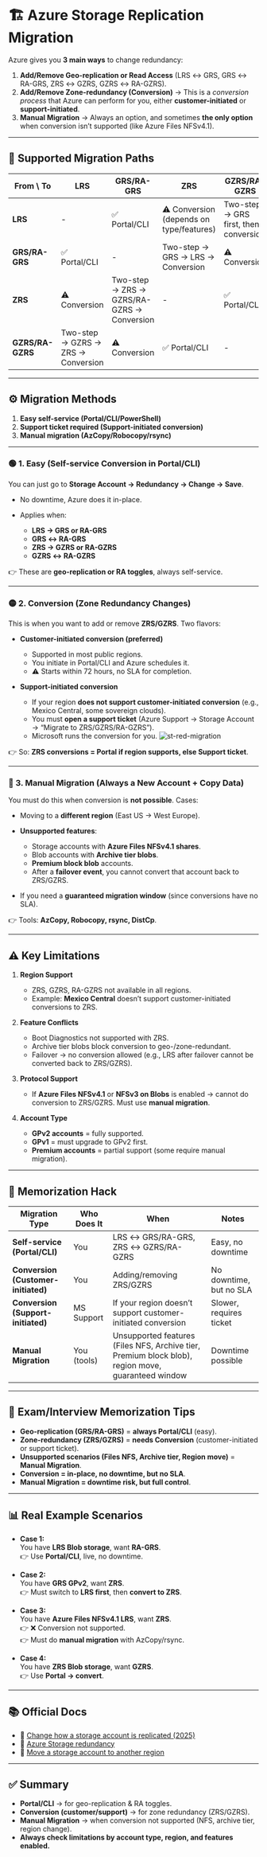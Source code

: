 # 🏗️ **Azure Storage Replication Migration**

Azure gives you **3 main ways** to change redundancy:

1. **Add/Remove Geo-replication or Read Access** (LRS ↔ GRS, GRS ↔ RA-GRS, ZRS ↔ GZRS, GZRS ↔ RA-GZRS).
2. **Add/Remove Zone-redundancy (Conversion)** → This is a _conversion process_ that Azure can perform for you, either **customer-initiated** or **support-initiated**.
3. **Manual Migration** → Always an option, and sometimes **the only option** when conversion isn’t supported (like Azure Files NFSv4.1).

---

## 🔄 **Supported Migration Paths**

| From \ To        | **LRS**                            | **GRS/RA-GRS**                             | **ZRS**                                  | **GZRS/RA-GZRS**                      |
| ---------------- | ---------------------------------- | ------------------------------------------ | ---------------------------------------- | ------------------------------------- |
| **LRS**          | -                                  | ✅ Portal/CLI                              | ⚠️ Conversion (depends on type/features) | Two-step → GRS first, then conversion |
| **GRS/RA-GRS**   | ✅ Portal/CLI                      | -                                          | Two-step → GRS → LRS → Conversion        | ⚠️ Conversion                         |
| **ZRS**          | ⚠️ Conversion                      | Two-step → ZRS → GZRS/RA-GZRS → Conversion | -                                        | ✅ Portal/CLI                         |
| **GZRS/RA-GZRS** | Two-step → GZRS → ZRS → Conversion | ⚠️ Conversion                              | ✅ Portal/CLI                            | -                                     |

---

## ⚙️ **Migration Methods**

1. **Easy self-service (Portal/CLI/PowerShell)**
2. **Support ticket required (Support-initiated conversion)**
3. **Manual migration (AzCopy/Robocopy/rsync)**

---

### 🟢 1. **Easy (Self-service Conversion in Portal/CLI)**

You can just go to **Storage Account → Redundancy → Change → Save**.

- No downtime, Azure does it in-place.
- Applies when:

  - **LRS → GRS or RA-GRS**
  - **GRS ↔ RA-GRS**
  - **ZRS → GZRS or RA-GZRS**
  - **GZRS ↔ RA-GZRS**

👉 These are **geo-replication or RA toggles**, always self-service.

---

### 🟡 2. **Conversion (Zone Redundancy Changes)**

This is when you want to add or remove **ZRS/GZRS**.
Two flavors:

- **Customer-initiated conversion (preferred)**

  - Supported in most public regions.
  - You initiate in Portal/CLI and Azure schedules it.
  - ⚠️ Starts within 72 hours, no SLA for completion.

- **Support-initiated conversion**

  - If your region **does not support customer-initiated conversion** (e.g., Mexico Central, some sovereign clouds).
  - You must **open a support ticket** (Azure Support → Storage Account → “Migrate to ZRS/GZRS/RA-GZRS”).
  - Microsoft runs the conversion for you.
    ![st-red-migration](images/st-red-migration.png)

👉 So: **ZRS conversions = Portal if region supports, else Support ticket**.

---

### 🔴 3. **Manual Migration (Always a New Account + Copy Data)**

You must do this when conversion is **not possible**.
Cases:

- Moving to a **different region** (East US → West Europe).
- **Unsupported features**:

  - Storage accounts with **Azure Files NFSv4.1 shares**.
  - Blob accounts with **Archive tier blobs**.
  - **Premium block blob** accounts.
  - After a **failover event**, you cannot convert that account back to ZRS/GZRS.

- If you need a **guaranteed migration window** (since conversions have no SLA).

👉 Tools: **AzCopy, Robocopy, rsync, DistCp**.

---

## ⚠️ **Key Limitations**

1. **Region Support**

   - ZRS, GZRS, RA-GZRS not available in all regions.
   - Example: **Mexico Central** doesn’t support customer-initiated conversions to ZRS.

2. **Feature Conflicts**

   - Boot Diagnostics not supported with ZRS.
   - Archive tier blobs block conversion to geo-/zone-redundant.
   - Failover → no conversion allowed (e.g., LRS after failover cannot be converted back to ZRS/GZRS).

3. **Protocol Support**

   - If **Azure Files NFSv4.1** or **NFSv3 on Blobs** is enabled → cannot do conversion to ZRS/GZRS. Must use **manual migration**.

4. **Account Type**

   - **GPv2 accounts** = fully supported.
   - **GPv1** = must upgrade to GPv2 first.
   - **Premium accounts** = partial support (some require manual migration).

---

## 🧠 Memorization Hack

| Migration Type                      | Who Does It | When                                                                                               | Notes                   |
| ----------------------------------- | ----------- | -------------------------------------------------------------------------------------------------- | ----------------------- |
| **Self-service (Portal/CLI)**       | You         | LRS ↔ GRS/RA-GRS, ZRS ↔ GZRS/RA-GZRS                                                               | Easy, no downtime       |
| **Conversion (Customer-initiated)** | You         | Adding/removing ZRS/GZRS                                                                           | No downtime, but no SLA |
| **Conversion (Support-initiated)**  | MS Support  | If your region doesn’t support customer-initiated conversion                                       | Slower, requires ticket |
| **Manual Migration**                | You (tools) | Unsupported features (Files NFS, Archive tier, Premium block blob), region move, guaranteed window | Downtime possible       |

---

## 🧠 Exam/Interview Memorization Tips

- **Geo-replication (GRS/RA-GRS)** = **always Portal/CLI** (easy).
- **Zone-redundancy (ZRS/GZRS)** = **needs Conversion** (customer-initiated or support ticket).
- **Unsupported scenarios (Files NFS, Archive tier, Region move)** = **Manual Migration**.
- **Conversion = in-place, no downtime, but no SLA**.
- **Manual Migration = downtime risk, but full control**.

---

## 📊 Real Example Scenarios

- **Case 1:**  
  You have **LRS Blob storage**, want **RA-GRS**.  
  👉 Use **Portal/CLI**, live, no downtime.

- **Case 2:**  
  You have **GRS GPv2**, want **ZRS**.  
  👉 Must switch to **LRS first**, then **convert to ZRS**.

- **Case 3:**  
  You have **Azure Files NFSv4.1 LRS**, want **ZRS**.  
  👉 ❌ Conversion not supported.  
  👉 Must do **manual migration** with AzCopy/rsync.

- **Case 4:**  
  You have **ZRS Blob storage**, want **GZRS**.  
  👉 Use **Portal → convert**.

---

## 📚 Official Docs

- 🔗 [Change how a storage account is replicated (2025)](https://learn.microsoft.com/en-us/azure/storage/common/redundancy-migration)
- 🔗 [Azure Storage redundancy](https://learn.microsoft.com/en-us/azure/storage/common/storage-redundancy)
- 🔗 [Move a storage account to another region](https://learn.microsoft.com/en-us/azure/storage/common/storage-account-move)

---

## ✅ **Summary**

- **Portal/CLI** → for geo-replication & RA toggles.
- **Conversion (customer/support)** → for zone redundancy (ZRS/GZRS).
- **Manual Migration** → when conversion not supported (NFS, archive tier, region change).
- **Always check limitations by account type, region, and features enabled.**

